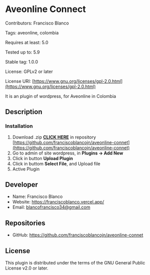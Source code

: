 # Aveonline Connect

Contributors: Francisco Blanco

Tags: aveonline, colombia

Requires at least: 5.0

Tested up to: 5.9

Stable tag: 1.0.0

License: GPLv2 or later

License URI: [https://www.gnu.org/licenses/gpl-2.0.html](https://www.gnu.org/licenses/gpl-2.0.html)

It is an plugin of wordpress, for Aveonline in Colombia

## Description

### Installation

1. Download .zip [__CLICK HERE__](https://github.com/franciscoblancojn/aveonline-connet/archive/refs/heads/master.zip) in repository [https://github.com/franciscoblancojn/aveonline-connet](https://github.com/franciscoblancojn/aveonline-connet)
2. Go to admin of site wordpress, in __Plugins -> Add New__
3. Click in button __Upload Plugin__
4. Click in buttom __Select File__, and Upload file
5. Active Plugin


## Developer

* Name: Francisco Blanco
* Website: https://franciscoblanco.vercel.app/
* Email: blancofrancisco34@gmail.com

## Repositories

* GitHub: https://github.com/franciscoblancojn/aveonline-connet

## License
This plugin is distributed under the terms of the GNU General Public License v2.0 or later.






